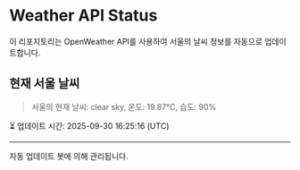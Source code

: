 
# Weather API Status

이 리포지토리는 OpenWeather API를 사용하여 서울의 날씨 정보를 자동으로 업데이트합니다.

## 현재 서울 날씨
> 서울의 현재 날씨: clear sky, 온도: 19.87°C, 습도: 90%

⏳ 업데이트 시간: 2025-09-30 16:25:16 (UTC)

---
자동 업데이트 봇에 의해 관리됩니다.
